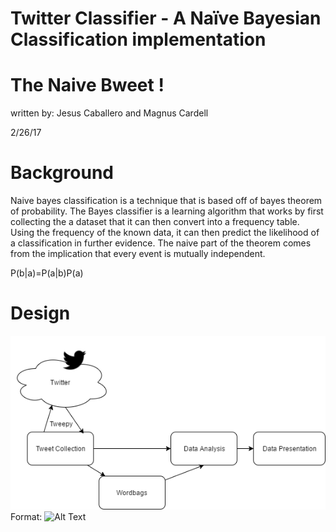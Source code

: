 
# Twitter Classifier - A Naïve Bayesian Classification implementation


# The Naive Bweet !



written by: Jesus Caballero and Magnus Cardell

2/26/17


# **Background**

Naive bayes classification is a technique that is based off of bayes theorem of probability. The Bayes classifier is a learning algorithm that works by first collecting the a dataset that it can then convert into a frequency table. Using the frequency of the known data, it can then predict the likelihood of a classification in further evidence. The naive part of the theorem comes from the implication that every event is mutually independent.

P(b|a)=P(a|b)P(a)

# **Design**

![Data Flowchart](/images/flowchart.png)
Format: ![Alt Text](url)

